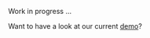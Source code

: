 Work in progress ...

Want to have a look at our current [demo](https://phongvis.github.io/viseto/demo/all/)?
